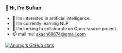 ### 👋 Hi, I’m Sufian
- 👀 I’m interested in artificial intelligence. 
- 🌱 I’m currently learning NLP
- 💞️ I’m looking to collaborate on Open-source project.
- 📫 mail me: akash69674@gmail.com

[![Anurag's GitHub stats](https://github-readme-stats.vercel.app/api?username=sufian360)](https://github.com/anuraghazra/github-readme-stats)
